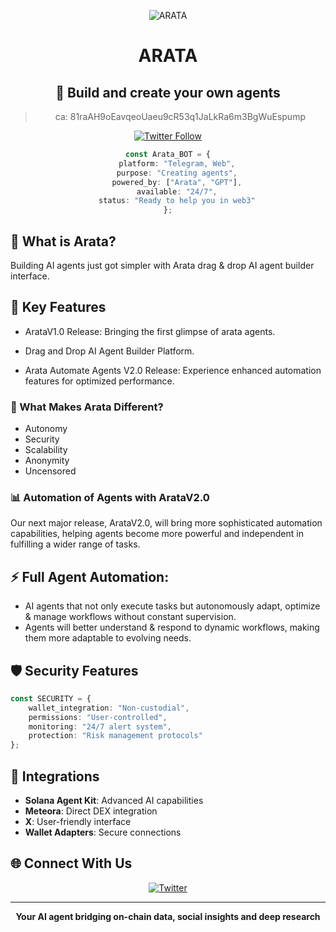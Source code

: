 <div align="center">

![ARATA](https://pbs.twimg.com/profile_images/1839484844965019648/KAV1E_4n_400x400.jpg)

# ARATA
## 🤖 Build and create your own agents

> ca: 81raAH9oEavqeoUaeu9cR53q1JaLkRa6m3BgWuEspump

[![Twitter Follow](https://img.shields.io/badge/Follow%20on%20X-%232A8C5A?style=for-the-badge&logo=x&logoColor=white)](https://x.com/arataagi)

```typescript
const Arata_BOT = {
    platform: "Telegram, Web",
    purpose: "Creating agents",
    powered_by: ["Arata", "GPT"],
    available: "24/7",
    status: "Ready to help you in web3"
};
```

</div>

## 🤖 What is Arata?

Building AI agents just got simpler with Arata drag & drop AI agent builder interface.

## 🎯 Key Features

-  ArataV1.0 Release: 
Bringing the first glimpse of arata agents.

-  Drag and Drop AI Agent Builder Platform.

-  Arata Automate Agents V2.0 Release: Experience enhanced automation features for optimized performance.

### 🔄 What Makes Arata Different?
-  Autonomy
-  Security
-  Scalability
-  Anonymity
-  Uncensored

### 📊 Automation of Agents with ArataV2.0
Our next major release, ArataV2.0, will bring more sophisticated automation capabilities, helping agents become more powerful and independent in fulfilling a wider range of tasks.


## ⚡ Full Agent Automation: 

- AI agents that not only execute tasks but autonomously adapt, optimize & manage workflows without constant supervision.
- Agents will better understand & respond to dynamic workflows, making them more adaptable to evolving needs.

## 🛡️ Security Features

```typescript
const SECURITY = {
    wallet_integration: "Non-custodial",
    permissions: "User-controlled",
    monitoring: "24/7 alert system",
    protection: "Risk management protocols"
};
```

## 🔗 Integrations

- **Solana Agent Kit**: Advanced AI capabilities
- **Meteora**: Direct DEX integration
- **X**: User-friendly interface
- **Wallet Adapters**: Secure connections

## 🌐 Connect With Us

<div align="center">

[![Twitter](https://img.shields.io/badge/Twitter-%232A8C5A.svg?style=for-the-badge&logo=Twitter&logoColor=white)](https://x.com/arataagi)

---

**Your AI agent bridging on-chain data, social insights and deep research**

</div>
